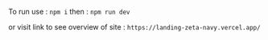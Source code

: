 To run use : ```npm i```
then : ```npm run dev```

or visit link to see overview of site : ```https://landing-zeta-navy.vercel.app/```
